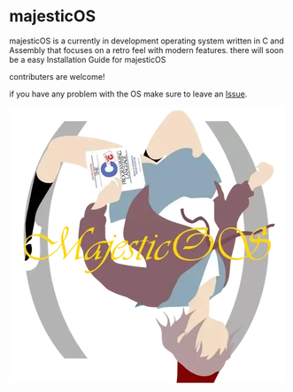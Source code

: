 # majesticOS
majesticOS is a currently in development operating system written in C and Assembly that focuses on a retro feel with modern features. 
there will soon be a easy Installation Guide for majesticOS

contributers are welcome!

if you have any problem with the OS make sure to leave an [Issue](https://github.com/majesticOS/majesticOS/issues).

![majesticOS](https://raw.githubusercontent.com/majesticOS/majesticOS/main/logo.png)
